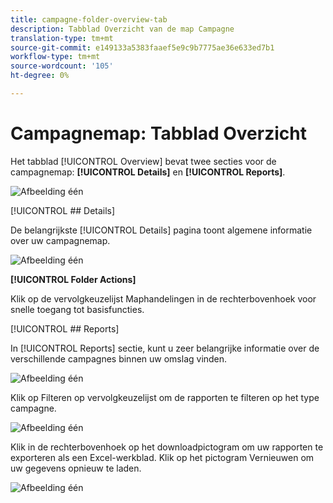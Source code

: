 ```yaml
---
title: campagne-folder-overview-tab
description: Tabblad Overzicht van de map Campagne
translation-type: tm+mt
source-git-commit: e149133a5383faaef5e9c9b7775ae36e633ed7b1
workflow-type: tm+mt
source-wordcount: '105'
ht-degree: 0%

---
```



# Campagnemap: Tabblad Overzicht

Het tabblad [!UICONTROL Overview] bevat twee secties voor de campagnemap: **[!UICONTROL Details]** en **[!UICONTROL Reports]**.

![Afbeelding één](/help/sky/assets/campaign-folders/campaign-folder-overview-tab/campaign-folder-overview-tab-1.png)

[!UICONTROL ## Details]

De belangrijkste [!UICONTROL Details] pagina toont algemene informatie over uw campagnemap.

![Afbeelding één](/help/sky/assets/campaign-folders/campaign-folder-overview-tab/campaign-folder-overview-tab-2.png)

**[!UICONTROL Folder Actions]**

Klik op de vervolgkeuzelijst Maphandelingen in de rechterbovenhoek voor snelle toegang tot basisfuncties.

[!UICONTROL ## Reports]

In [!UICONTROL Reports] sectie, kunt u zeer belangrijke informatie over de verschillende campagnes binnen uw omslag vinden.

![Afbeelding één](/help/sky/assets/campaign-folders/campaign-folder-overview-tab/campaign-folder-overview-tab-3.png)

Klik op Filteren op vervolgkeuzelijst om de rapporten te filteren op het type campagne.

![Afbeelding één](/help/sky/assets/campaign-folders/campaign-folder-overview-tab/campaign-folder-overview-tab-4.png)

Klik in de rechterbovenhoek op het downloadpictogram om uw rapporten te exporteren als een Excel-werkblad. Klik op het pictogram Vernieuwen om uw gegevens opnieuw te laden.

![Afbeelding één](/help/sky/assets/campaign-folders/campaign-folder-overview-tab/campaign-folder-overview-tab-5.png)
